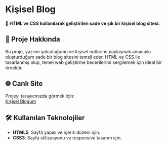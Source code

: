 # Kişisel Blog

🎨 **HTML ve CSS kullanılarak geliştirilen sade ve şık bir kişisel blog sitesi.**

## 📌 Proje Hakkında

Bu proje, yazılım yolculuğumu ve kişisel notlarımı paylaşmak amacıyla oluşturduğum sade bir blog sitesini temsil eder. HTML ve CSS ile tasarlanmış olup, temel web geliştirme becerilerimi sergilemek için ideal bir örnektir.

## 🌐 Canlı Site

Projeyi tarayıcınızda görmek için:  
[Kişisel Blogum](https://kisisel-blog-six.vercel.app/)

## 🛠️ Kullanılan Teknolojiler

- **HTML5**: Sayfa yapısı ve içerik düzeni için.
- **CSS3**: Sayfa stilizasyonu ve responsive tasarım için.
